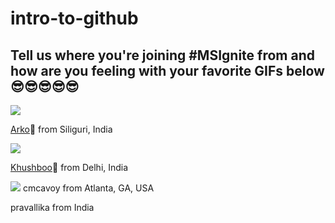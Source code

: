 # intro-to-github

## Tell us where you're joining #MSIgnite from and how are you feeling with your favorite GIFs below 😎😎😎😎😎
![](https://media.giphy.com/media/l41JK10Ccw26RV9PW/giphy.gif)

[Arko](https://twitter.com/arkodyutisaha)📍 from Siliguri, India 

![](https://media.giphy.com/media/11sBLVxNs7v6WA/giphy.gif)

[Khushboo](https://twitter.com/khushbooverma_)📍 from Delhi, India 

![](https://media.giphy.com/media/Dy5InLmd7AZm8/giphy.gif)
cmcavoy from Atlanta, GA, USA

pravallika from India
